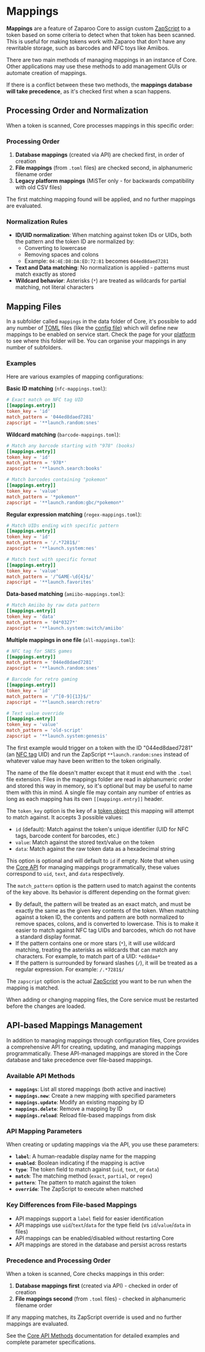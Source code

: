 # Mappings

**Mappings** are a feature of Zaparoo Core to assign custom [ZapScript](../zapscript/index.md) to a token based on some criteria to detect when that token has been scanned. This is useful for making tokens work with Zaparoo that don't have any rewritable storage, such as barcodes and NFC toys like Amiibos.

There are two main methods of managing mappings in an instance of Core. Other applications may use these methods to add management GUIs or automate creation of mappings.

If there is a conflict between these two methods, the **mappings database will take precedence**, as it's checked first when a scan happens.

## Processing Order and Normalization

When a token is scanned, Core processes mappings in this specific order:

### Processing Order
1. **Database mappings** (created via API) are checked first, in order of creation
2. **File mappings** (from `.toml` files) are checked second, in alphanumeric filename order
3. **Legacy platform mappings** (MiSTer only - for backwards compatibility with old CSV files)

The first matching mapping found will be applied, and no further mappings are evaluated.

### Normalization Rules
- **ID/UID normalization**: When matching against token IDs or UIDs, both the pattern and the token ID are normalized by:
  - Converting to lowercase
  - Removing spaces and colons
  - Example: `04:4E:D8:DA:ED:72:81` becomes `044ed8daed7281`
- **Text and Data matching**: No normalization is applied - patterns must match exactly as stored
- **Wildcard behavior**: Asterisks (`*`) are treated as wildcards for partial matching, not literal characters

## Mapping Files

In a subfolder called `mappings` in the data folder of Core, it's possible to add any number of [TOML](https://toml.io/en/) files (like the [config file](config.md)) which will define new mappings to be enabled on service start. Check the page for your [platform](../platforms/index.md) to see where this folder will be. You can organise your mappings in any number of subfolders.

### Examples

Here are various examples of mapping configurations:

**Basic ID matching** (`nfc-mappings.toml`):
```toml
# Exact match on NFC tag UID
[[mappings.entry]]
token_key = 'id'
match_pattern = '044ed8daed7281'
zapscript = '**launch.random:snes'
```

**Wildcard matching** (`barcode-mappings.toml`):
```toml
# Match any barcode starting with "978" (books)
[[mappings.entry]]
token_key = 'id'
match_pattern = '978*'
zapscript = '**launch.search:books'

# Match barcodes containing "pokemon"
[[mappings.entry]]
token_key = 'value'
match_pattern = '*pokemon*'
zapscript = '**launch.random:gbc/*pokemon*'
```

**Regular expression matching** (`regex-mappings.toml`):
```toml
# Match UIDs ending with specific pattern
[[mappings.entry]]
token_key = 'id'
match_pattern = '/.*7281$/'
zapscript = '**launch.system:nes'

# Match text with specific format
[[mappings.entry]]
token_key = 'value'
match_pattern = '/^GAME-\d{4}$/'
zapscript = '**launch.favorites'
```

**Data-based matching** (`amiibo-mappings.toml`):
```toml
# Match Amiibo by raw data pattern
[[mappings.entry]]
token_key = 'data'
match_pattern = '04*0327*'
zapscript = '**launch.system:switch/amiibo'
```

**Multiple mappings in one file** (`all-mappings.toml`):
```toml
# NFC tag for SNES games
[[mappings.entry]]
match_pattern = '044ed8daed7281'
zapscript = '**launch.random:snes'

# Barcode for retro gaming
[[mappings.entry]]
token_key = 'id'
match_pattern = '/^[0-9]{13}$/'
zapscript = '**launch.search:retro'

# Text value override
[[mappings.entry]]
token_key = 'value'
match_pattern = 'old-script'
zapscript = '**launch.system:genesis'
```

The first example would trigger on a token with the ID "044ed8daed7281" (an [NFC tag](../tokens/nfc/index.md) UID) and run the ZapScript `**launch.random:snes` instead of whatever value may have been written to the token originally.

The name of the file doesn't matter except that it must end with the `.toml` file extension. Files in the mappings folder are read in alphanumeric order and stored this way in memory, so it's optional but may be useful to name them with this in mind. A single file may contain any number of entries as long as each mapping has its own `[[mappings.entry]]` header.

The `token_key` option is the key of a [token object](../tokens/index.md) this mapping will attempt to match against. It accepts 3 possible values:

- `id` (default): Match against the token's unique identifier (UID for NFC tags, barcode content for barcodes, etc.)
- `value`: Match against the stored text/value on the token
- `data`: Match against the raw token data as a hexadecimal string

This option is optional and will default to `id` if empty. Note that when using the [Core API](api/index.md) for managing mappings programmatically, these values correspond to `uid`, `text`, and `data` respectively.

The `match_pattern` option is the pattern used to match against the contents of the key above. Its behavior is different depending on the format given:

- By default, the pattern will be treated as an exact match, and must be exactly the same as the given key contents of the token. When matching against a token ID, the contents and pattern are both normalized to remove spaces, colons, and is converted to lowercase. This is to make it easier to match against NFC tag UIDs and barcodes, which do not have a standard display format.
- If the pattern contains one or more stars (`*`), it will use wildcard matching, treating the asterisks as wildcards that can match any characters. For example, to match part of a UID: `*ed8dae*`
- If the pattern is surrounded by forward slashes (`/`), it will be treated as a regular expression. For example: `/.*7281$/`

The `zapscript` option is the actual [ZapScript](../zapscript/index.md) you want to be run when the mapping is matched.

When adding or changing mapping files, the Core service must be restarted before the changes are loaded.

## API-based Mappings Management

In addition to managing mappings through configuration files, Core provides a comprehensive API for creating, updating, and managing mappings programmatically. These API-managed mappings are stored in the Core database and take precedence over file-based mappings.

### Available API Methods

- **`mappings`**: List all stored mappings (both active and inactive)
- **`mappings.new`**: Create a new mapping with specified parameters
- **`mappings.update`**: Modify an existing mapping by ID
- **`mappings.delete`**: Remove a mapping by ID
- **`mappings.reload`**: Reload file-based mappings from disk

### API Mapping Parameters

When creating or updating mappings via the API, you use these parameters:

- **`label`**: A human-readable display name for the mapping
- **`enabled`**: Boolean indicating if the mapping is active
- **`type`**: The token field to match against (`uid`, `text`, or `data`)
- **`match`**: The matching method (`exact`, `partial`, or `regex`)
- **`pattern`**: The pattern to match against the token
- **`override`**: The ZapScript to execute when matched

### Key Differences from File-based Mappings

- API mappings support a `label` field for easier identification
- API mappings use `uid`/`text`/`data` for the type field (vs `id`/`value`/`data` in files)
- API mappings can be enabled/disabled without restarting Core
- API mappings are stored in the database and persist across restarts

### Precedence and Processing Order

When a token is scanned, Core checks mappings in this order:

1. **Database mappings first** (created via API) - checked in order of creation
2. **File mappings second** (from `.toml` files) - checked in alphanumeric filename order

If any mapping matches, its ZapScript override is used and no further mappings are evaluated.

See the [Core API Methods](api/methods.md#mappings) documentation for detailed examples and complete parameter specifications.
